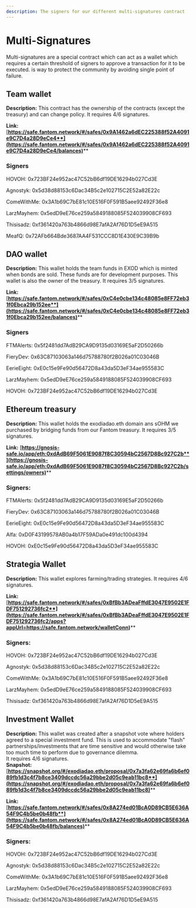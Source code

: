 ```yaml
---
description: The signers for our different multi-signatures contract
---
```


# Multi-Signatures

Multi-signatures are a special contract which can act as a wallet which requires a certain threshold of signers to approve a transaction for it to be executed. is way to protect the community by avoiding single point of failure.

## Team wallet

**Description:** This contract has the ownership of the contracts (except the treasury) and can change policy. It requires 4/6 signatures.

**Link:** [**https://safe.fantom.network/#/safes/0x9A1462a6dEC225388f52A4091e9C7D4a28D9eCe4**](https://safe.fantom.network/#/safes/0x9A1462a6dEC225388f52A4091e9C7D4a28D9eCe4/balances)****

### Signers

HOVOH: 0x723BF24e952ac47C52bB6df19DE16294b027Cd3E

Agnostyk: 0x5d38d88153c6Dac34B5c2e102715C2E52a82E22c

ComeWithMe: 0x3A1b69C7bE81c10E516F0F591B5aee92492F36e8

LarzMayhem: 0x5edD9eE76ce259a5849188085F524039908CF693

Thisisadz: 0xf361420a763b4866d98E7afA2Af76D1D5eE9A515

MeafQ: 0x72AFb664Bde3687AA4F531CCC8D1E430E9C39B9b

## DAO wallet

**Description:** This wallet holds the team funds in EXOD which is minted when bonds are sold. These funds are for development purposes. This wallet is also the owner of the treasury. It requires 3/5 signatures.

**Link:** [**https://safe.fantom.network/#/safes/0xC4e0cbe134c48085e8FF72eb31f0Ebca29b152ee**](https://safe.fantom.network/#/safes/0xC4e0cbe134c48085e8FF72eb31f0Ebca29b152ee/balances)****

### Signers

FTMAlerts: 0x5f2481dd7AdB29CA9D9135d03169E5aF2D50266b

FieryDev: 0x63C87103063a146d75788780f2B026a01C03046B

EerieEight: 0xE0c15e9Fe90d56472D8a43da5D3eF34ae955583C

LarzMayhem: 0x5edD9eE76ce259a5849188085F524039908CF693

HOVOH: 0x723BF24e952ac47C52bB6df19DE16294b027Cd3E

## Ethereum treasury

**Description:** This wallet holds the exodiadao.eth domain ans sOHM we purchased by bridging funds from our Fantom treasury. It requires 3/5 signatures.

**Link:** [**https://gnosis-safe.io/app/eth:0xdAdB69F5061E9087f8C30594bC2567D8Bc927C2b**](https://gnosis-safe.io/app/eth:0xdAdB69F5061E9087f8C30594bC2567D8Bc927C2b/settings/owners)****

### Signers:

FTMAlerts: 0x5f2481dd7AdB29CA9D9135d03169E5aF2D50266b

FieryDev: 0x63C87103063a146d75788780f2B026a01C03046B

EerieEight: 0xE0c15e9Fe90d56472D8a43da5D3eF34ae955583C

Alfa: 0xD0F43199578AB0a4b17F59ADa0e491dc100d4394

HOVOH: 0xE0c15e9Fe90d56472D8a43da5D3eF34ae955583C

## Strategia Wallet

**Description:** This wallet explores farming/trading strategies. It requires 4/6 signatures.

**Link:** [**https://safe.fantom.network/#/safes/0xBfBb3ADeaFffdE3047E9502E1FDF751292736fc2**](https://safe.fantom.network/#/safes/0xBfBb3ADeaFffdE3047E9502E1FDF751292736fc2/apps?appUrl=https://safe.fantom.network/walletConn)****

### Signers:

HOVOH: 0x723BF24e952ac47C52bB6df19DE16294b027Cd3E

Agnostyk: 0x5d38d88153c6Dac34B5c2e102715C2E52a82E22c

ComeWithMe: 0x3A1b69C7bE81c10E516F0F591B5aee92492F36e8

LarzMayhem: 0x5edD9eE76ce259a5849188085F524039908CF693

Thisisadz: 0xf361420a763b4866d98E7afA2Af76D1D5eE9A515

## Investment Wallet

**Description:** This wallet was created after a snapshot vote where holders agreed to a special investment fund. This is used to accommodate "flash" partnerships/investments that are time sensitive and would otherwise take too much time to perform due to governance dilemma. \
It requires 4/6 signatures.\
**Snapshot:** [**https://snapshot.org/#/exodiadao.eth/proposal/0x7a3fa62e69fa6b6ef089fb1d3c4f7b8ce3409dccdc56a29bbe2d05c9eab11bc8**](https://snapshot.org/#/exodiadao.eth/proposal/0x7a3fa62e69fa6b6ef089fb1d3c4f7b8ce3409dccdc56a29bbe2d05c9eab11bc8)****

**Link:** [**https://safe.fantom.network/#/safes/0x8A274ed01BcA0D89CB5E636A54F9C4b5be0b48fb**](https://safe.fantom.network/#/safes/0x8A274ed01BcA0D89CB5E636A54F9C4b5be0b48fb/balances)****

### Signers:

HOVOH: 0x723BF24e952ac47C52bB6df19DE16294b027Cd3E

Agnostyk: 0x5d38d88153c6Dac34B5c2e102715C2E52a82E22c

ComeWithMe: 0x3A1b69C7bE81c10E516F0F591B5aee92492F36e8

LarzMayhem: 0x5edD9eE76ce259a5849188085F524039908CF693

Thisisadz: 0xf361420a763b4866d98E7afA2Af76D1D5eE9A515
